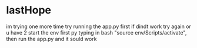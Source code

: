 # lastHope
im trying one more time
 try running the app.py first if dindt work  try again or u have 2 start the env first py typing in bash "source env/Scripts/activate", then run the app.py  and it sould work 
